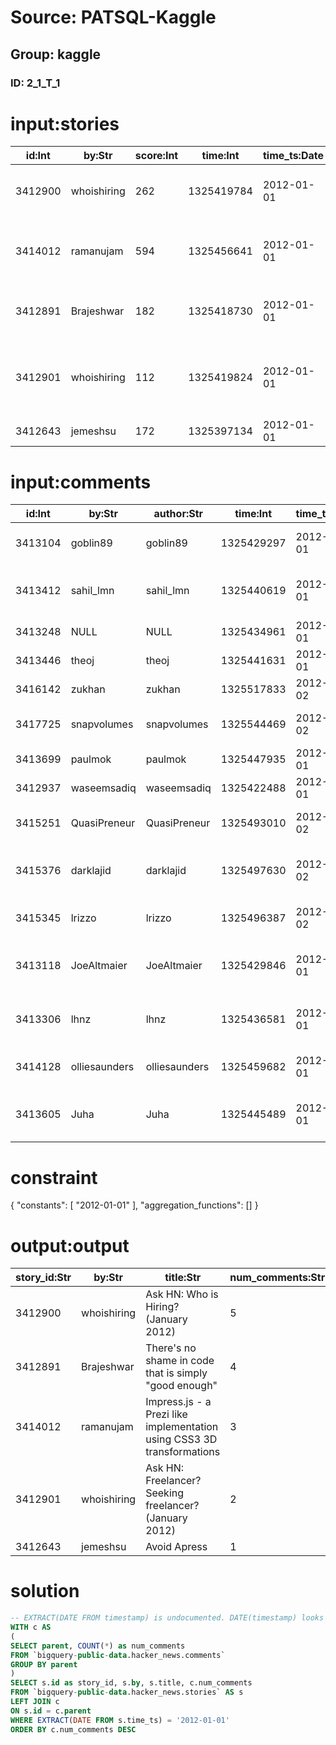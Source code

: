 # Source: PATSQL-Kaggle
## Group: kaggle
### ID: 2_1_T_1

# input:stories

| id:Int | by:Str | score:Int | time:Int | time_ts:Date | title:Str | url:Str | text:Str | deleted:Str | dead:Str | descendants:Int | author:Str |
|---|---|---|---|---|---|---|---|---|---|---|---|
| 3412900 | whoishiring | 262 | 1325419784 | 2012-01-01 | Ask HN: Who is Hiring? (January 2012) |  | Please lead with the location of the position and... | NULL | NULL | 224 | whoishiring |
| 3414012 | ramanujam | 594 | 1325456641 | 2012-01-01 | Impress.js - a Prezi like implementation using CSS3 3D transformations | https://github.com/bartaz/impress.js |  | NULL | NULL | 65 | ramanujam |
| 3412891 | Brajeshwar | 182 | 1325418730 | 2012-01-01 | There's no shame in code that is simply "good enough" | http://blog.phiz.net/theres-no-shame-in-good-enough |  | NULL | NULL | 67 | Brajeshwar |
| 3412901 | whoishiring | 112 | 1325419824 | 2012-01-01 | Ask HN: Freelancer? Seeking freelancer? (January 2012) |  | Please lead with either SEEKING WORK or SEEKING FREELANCER... | NULL | NULL | 113 | whoishiring |
| 3412643 | jemeshsu | 172 | 1325397134 | 2012-01-01 | Avoid Apress | http://www.mikeash.com/pyblog/avoid-apress.html | NULL | NULL | NULL | 75 | jemeshsu |

# input:comments

| id:Int | by:Str | author:Str | time:Int | time_ts:Date | text:Str | parent:Int | deleted:Str | dead:Str | ranking:Int |
|---|---|---|---|---|---|---|---|---|---|
| 3413104 | goblin89 | goblin89 | 1325429297 | 2012-01-01 | I think it all boils down to solving well-defined tasks... | 3412891 | NULL | NULL | 17 |
| 3413412 | sahil_lmn | sahil_lmn | 1325440619 | 2012-01-01 | Reston, VA (west of Washington, DC) - FULL TIME, INTERN, CONTRACTOR... | 3412900 | NULL | NULL | 27 |
| 3413248 | NULL | NULL | 1325434961 | 2012-01-01 | NULL | 3412900 | True | NULL | 68 |
| 3413446 | theoj | theoj | 1325441631 | 2012-01-01 | SEEKING WORK - NYC or remote.... | 3412901 | NULL | NULL | 6 |
| 3416142 | zukhan | zukhan | 1325517833 | 2012-01-02 | Delphix - <a href="http://www.delphix.com" rel="nofollow">http://www.delphix.com</a>... | 3412900 | NULL | NULL | 33 |
| 3417725 | snapvolumes | snapvolumes | 1325544469 | 2012-01-02 | SnapVolumes is hiring two Windows kernel developers.... | 3412900 | NULL | NULL | 93 |
| 3413699 | paulmok | paulmok | 1325447935 | 2012-01-01 | Toronto, On - SiteScout.com... | 3412900 | NULL | NULL | 116 |
| 3412937 | waseemsadiq | waseemsadiq | 1325422488 | 2012-01-01 | SEEKING FREELANCER for Fileboard.... | 3412901 | NULL | NULL | 25 |
| 3415251 | QuasiPreneur | QuasiPreneur | 1325493010 | 2012-01-02 | damn..wish mobile webkit based browsers would support this.. | 3414012 | NULL | NULL | 25 |
| 3415376 | darklajid | darklajid | 1325497630 | 2012-01-02 | "I don't really expect it to run smoothly in non-webkit-based browser."... | 3414012 | NULL | NULL | 26 |
| 3415345 | lrizzo | lrizzo | 1325496387 | 2012-01-02 | excellent tool. For content creation it could be coupled with... | 3414012 | NULL | NULL | 16 |
| 3413118 | JoeAltmaier | JoeAltmaier | 1325429846 | 2012-01-01 | Write code, expecting to iterate. Organize it with large strokes and plenty of wiggle room.... | 3412891 | NULL | NULL | 8 |
| 3413306 | lhnz | lhnz | 1325436581 | 2012-01-01 | "Perfect is the enemy of good enough; good enough is the enemy of all." [1]... | 3412891 | NULL | NULL | 11 |
| 3414128 | olliesaunders | olliesaunders | 1325459682 | 2012-01-01 | I think what this article is referring to is the importance of... | 3412891 | NULL | NULL | 19 |
| 3413605 | Juha | Juha | 1325445489 | 2012-01-01 | I had my suspicions of Apress already after reading their Practical Django Projects... | 3412643 | NULL | NULL | 12 |

# constraint

{
  "constants": [
    "2012-01-01"
  ],
  "aggregation_functions": []
}

# output:output

| story_id:Str | by:Str | title:Str | num_comments:Str |
|---|---|---|---|
| 3412900 | whoishiring | Ask HN: Who is Hiring? (January 2012) | 5 |
| 3412891 | Brajeshwar | There's no shame in code that is simply "good enough" | 4 |
| 3414012 | ramanujam | Impress.js - a Prezi like implementation using CSS3 3D transformations | 3 |
| 3412901 | whoishiring | Ask HN: Freelancer? Seeking freelancer? (January 2012) | 2 |
| 3412643 | jemeshsu | Avoid Apress | 1 |

# solution

```sql
-- EXTRACT(DATE FROM timestamp) is undocumented. DATE(timestamp) looks better.
WITH c AS
(
SELECT parent, COUNT(*) as num_comments
FROM `bigquery-public-data.hacker_news.comments` 
GROUP BY parent
)
SELECT s.id as story_id, s.by, s.title, c.num_comments
FROM `bigquery-public-data.hacker_news.stories` AS s
LEFT JOIN c
ON s.id = c.parent
WHERE EXTRACT(DATE FROM s.time_ts) = '2012-01-01'
ORDER BY c.num_comments DESC
```
